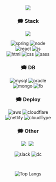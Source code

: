 
<!--타이틀 부분-->
<div align="center">
  <img src="https://i.pinimg.com/originals/7a/e3/c7/7ae3c7ad104a968dc735871c0bf17608.gif"/>
</div>


<!--내용 부분-->
<h3 align="center"> 🗯️ Stack </h3>

<div align="center">
  
<img src="https://img.shields.io/badge/springboot-6DB33F?style=for-the-badge&logo=springboot&logoColor=white">

  ![spring](https://img.shields.io/badge/Spring-6DB33F?style=for-the-badge&logo=spring&logoColor=white)
  ![node](https://img.shields.io/badge/Node.js-43853D?style=for-the-badge&logo=node.js&logoColor=white)<br>
  ![react](https://img.shields.io/badge/React-20232A?style=for-the-badge&logo=react&logoColor=61DAFB)
  ![js](https://img.shields.io/badge/JavaScript-F7DF1E?style=for-the-badge&logo=JavaScript&logoColor=white)<br>
  ![html](https://img.shields.io/badge/HTML5-E34F26?style=for-the-badge&logo=html5&logoColor=white)
  ![css](https://img.shields.io/badge/CSS3-1572B6?style=for-the-badge&logo=css3&logoColor=white)
  ![sass](https://img.shields.io/badge/Sass-CC6699?style=for-the-badge&logo=sass&logoColor=white)
  
</div>

<h3 align="center"> 🗯️ DB </h3>

<div align="center">
  
![mysql](https://img.shields.io/badge/MySQL-005C84?style=for-the-badge&logo=mysql&logoColor=white)
![oracle](https://img.shields.io/badge/Oracle-F80000?style=for-the-badge&logo=Oracle&logoColor=white) <br>
![mongo](https://img.shields.io/badge/MongoDB-4EA94B?style=for-the-badge&logo=mongodb&logoColor=white)
![fb](https://img.shields.io/badge/Firebase-039BE5?style=for-the-badge&logo=Firebase&logoColor=white)

</div>

<h3 align="center"> 🗯️ Deploy </h3>

<div align="center">
  
![aws](https://img.shields.io/badge/Amazon_AWS-232F3E?style=for-the-badge&logo=amazon-aws&logoColor=white)
![cloudflare](https://img.shields.io/badge/Cloudflare-F38020?style=for-the-badge&logo=Cloudflare&logoColor=white) <br>
![netlify](https://img.shields.io/badge/Netlify-00C7B7?style=for-the-badge&logo=netlify&logoColor=white)
![cloudType](https://img.shields.io/badge/Cloud_Type-232F3E?style=for-the-badge&logo=cloud-type&logoColor=white)

</div>




<h3 align="center"> 🗯️ Other </h3>
<div align="center">
  <img src="https://img.shields.io/badge/github-181717.svg?style=for-the-badge&logo=github&logoColor=white" />&nbsp
  <img src="https://img.shields.io/badge/Notion-F3F3F3.svg?style=for-the-badge&logo=notion&logoColor=black" />&nbsp
  
  ![slack](https://img.shields.io/badge/Slack-4A154B?style=for-the-badge&logo=slack&logoColor=white)
  ![dc](https://img.shields.io/badge/Discord-7289DA?style=for-the-badge&logo=discord&logoColor=white)
</div>

<br>

<div align="center">
  
![Top Langs](https://github-readme-stats.vercel.app/api/top-langs/?username=hhhyeon97&layout=compact)

</div>



